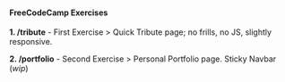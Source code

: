 #### FreeCodeCamp Exercises  
  
**1. /tribute** - First Exercise > Quick Tribute page; no frills, no JS, slightly responsive.  
  
**2. /portfolio** - Second Exercise > Personal Portfolio page. Sticky Navbar (*wip*)
